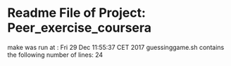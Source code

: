 # Readme File of Project: Peer_exercise_coursera
make was run at : 
Fri 29 Dec 11:55:37 CET 2017
guessinggame.sh contains the following number of lines:
24
